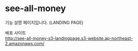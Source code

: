 # see-all-money

기능 설명 페이지입니다. (LANDING PAGE)

배포 사이트
<br>
http://see-all-money-s3-landingpage.s3-website.ap-northeast-2.amazonaws.com/
